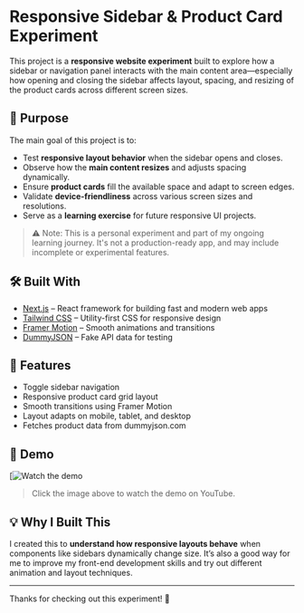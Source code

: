 # Responsive Sidebar & Product Card Experiment

This project is a **responsive website experiment** built to explore how a sidebar or navigation panel interacts with the main content area—especially how opening and closing the sidebar affects layout, spacing, and resizing of the product cards across different screen sizes.

## 🧪 Purpose

The main goal of this project is to:

- Test **responsive layout behavior** when the sidebar opens and closes.
- Observe how the **main content resizes** and adjusts spacing dynamically.
- Ensure **product cards** fill the available space and adapt to screen edges.
- Validate **device-friendliness** across various screen sizes and resolutions.
- Serve as a **learning exercise** for future responsive UI projects.

> ⚠️ Note: This is a personal experiment and part of my ongoing learning journey. It's not a production-ready app, and may include incomplete or experimental features.

## 🛠 Built With

- [Next.js](https://nextjs.org/) – React framework for building fast and modern web apps
- [Tailwind CSS](https://tailwindcss.com/) – Utility-first CSS for responsive design
- [Framer Motion](https://www.framer.com/motion/) – Smooth animations and transitions
- [DummyJSON](https://dummyjson.com/) – Fake API data for testing

## 📸 Features

- Toggle sidebar navigation
- Responsive product card grid layout
- Smooth transitions using Framer Motion
- Layout adapts on mobile, tablet, and desktop
- Fetches product data from dummyjson.com

## 🎥 Demo

[![Watch the demo](https://www.linkedin.com/posts/karan-h-patel_nextjs-tailwindcss-framermotion-activity-7355358437146312704-Lj7d?utm_source=share&utm_medium=member_desktop&rcm=ACoAADBGF6QB0QMDySUwhCV0IdNp7xgY9h60CLQ)

> Click the image above to watch the demo on YouTube.

## 💡 Why I Built This

I created this to **understand how responsive layouts behave** when components like sidebars dynamically change size. It’s also a good way for me to improve my front-end development skills and try out different animation and layout techniques.

---

Thanks for checking out this experiment! 🎉
